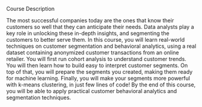 
Course Description

The most successful companies today are the ones that know their customers so well that they can anticipate their needs. Data analysts play a key role in unlocking these in-depth insights, and segmenting the customers to better serve them. In this course, you will learn real-world techniques on customer segmentation and behavioral analytics, using a real dataset containing anonymized customer transactions from an online retailer. You will first run cohort analysis to understand customer trends. You will then learn how to build easy to interpret customer segments. On top of that, you will prepare the segments you created, making them ready for machine learning. Finally, you will make your segments more powerful with k-means clustering, in just few lines of code! By the end of this course, you will be able to apply practical customer behavioral analytics and segmentation techniques.
